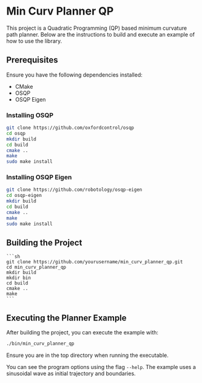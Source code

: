 # Min Curv Planner QP

This project is a Quadratic Programming (QP) based minimum curvature path planner. Below are the instructions to build and execute an example of how to use the library.

## Prerequisites

Ensure you have the following dependencies installed:
- CMake
- OSQP
- OSQP Eigen

### Installing OSQP

```sh
git clone https://github.com/oxfordcontrol/osqp
cd osqp
mkdir build
cd build
cmake ..
make
sudo make install
```

### Installing OSQP Eigen

```sh
git clone https://github.com/robotology/osqp-eigen
cd osqp-eigen
mkdir build
cd build
cmake ..
make
sudo make install
```

## Building the Project


    ```sh
    git clone https://github.com/yourusername/min_curv_planner_qp.git
    cd min_curv_planner_qp
    mkdir build
    mkdir bin
    cd build
    cmake ..
    make
    ```

## Executing the Planner Example

After building the project, you can execute the example with:

```sh
./bin/min_curv_planner_qp
```
Ensure you are in the top directory when running the executable.

You can see the program options using the flag ```--help```.
The example uses a sinusoidal wave as initial trajectory and boundaries.

